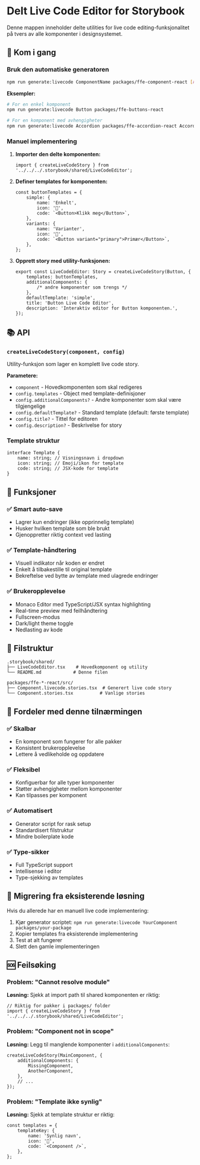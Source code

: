 # Delt Live Code Editor for Storybook

Denne mappen inneholder delte utilities for live code editing-funksjonalitet på tvers av alle komponenter i designsystemet.

## 🚀 Kom i gang

### Bruk den automatiske generatoren

```bash
npm run generate:livecode ComponentName packages/ffe-component-react [AdditionalComponent1] [AdditionalComponent2]
```

**Eksempler:**

```bash
# For en enkel komponent
npm run generate:livecode Button packages/ffe-buttons-react

# For en komponent med avhengigheter
npm run generate:livecode Accordion packages/ffe-accordion-react AccordionItem
```

### Manuel implementering

1. **Importer den delte komponenten:**

    ```tsx
    import { createLiveCodeStory } from '../../../.storybook/shared/LiveCodeEditor';
    ```

2. **Definer templates for komponenten:**

    ```tsx
    const buttonTemplates = {
        simple: {
            name: 'Enkelt',
            icon: '📝',
            code: `<Button>Klikk meg</Button>`,
        },
        variants: {
            name: 'Varianter',
            icon: '🎨',
            code: `<Button variant="primary">Primær</Button>`,
        },
    };
    ```

3. **Opprett story med utility-funksjonen:**
    ```tsx
    export const LiveCodeEditor: Story = createLiveCodeStory(Button, {
        templates: buttonTemplates,
        additionalComponents: {
            /* andre komponenter som trengs */
        },
        defaultTemplate: 'simple',
        title: 'Button Live Code Editor',
        description: 'Interaktiv editor for Button komponenten.',
    });
    ```

## 📚 API

### `createLiveCodeStory(component, config)`

Utility-funksjon som lager en komplett live code story.

**Parametere:**

- `component` - Hovedkomponenten som skal redigeres
- `config.templates` - Object med template-definisjoner
- `config.additionalComponents?` - Andre komponenter som skal være tilgjengelige
- `config.defaultTemplate?` - Standard template (default: første template)
- `config.title?` - Tittel for editoren
- `config.description?` - Beskrivelse for story

### Template struktur

```tsx
interface Template {
    name: string; // Visningsnavn i dropdown
    icon: string; // Emoji/ikon for template
    code: string; // JSX-kode for template
}
```

## 🔧 Funksjoner

### ✅ Smart auto-save

- Lagrer kun endringer (ikke opprinnelig template)
- Husker hvilken template som ble brukt
- Gjenoppretter riktig context ved lasting

### ✅ Template-håndtering

- Visuell indikator når koden er endret
- Enkelt å tilbakestille til original template
- Bekreftelse ved bytte av template med ulagrede endringer

### ✅ Brukeropplevelse

- Monaco Editor med TypeScript/JSX syntax highlighting
- Real-time preview med feilhåndtering
- Fullscreen-modus
- Dark/light theme toggle
- Nedlasting av kode

## 📁 Filstruktur

```
.storybook/shared/
├── LiveCodeEditor.tsx    # Hovedkomponent og utility
└── README.md            # Denne filen

packages/ffe-*-react/src/
├── Component.livecode.stories.tsx  # Generert live code story
└── Component.stories.tsx          # Vanlige stories
```

## 🎯 Fordeler med denne tilnærmingen

### ✅ **Skalbar**

- En komponent som fungerer for alle pakker
- Konsistent brukeropplevelse
- Lettere å vedlikeholde og oppdatere

### ✅ **Fleksibel**

- Konfiguerbar for alle typer komponenter
- Støtter avhengigheter mellom komponenter
- Kan tilpasses per komponent

### ✅ **Automatisert**

- Generator script for rask setup
- Standardisert filstruktur
- Mindre boilerplate kode

### ✅ **Type-sikker**

- Full TypeScript support
- Intellisense i editor
- Type-sjekking av templates

## 🔄 Migrering fra eksisterende løsning

Hvis du allerede har en manuell live code implementering:

1. Kjør generator scriptet: `npm run generate:livecode YourComponent packages/your-package`
2. Kopier templates fra eksisterende implementering
3. Test at alt fungerer
4. Slett den gamle implementeringen

## 🆘 Feilsøking

### Problem: "Cannot resolve module"

**Løsning:** Sjekk at import path til shared komponenten er riktig:

```tsx
// Riktig for pakker i packages/ folder
import { createLiveCodeStory } from '../../../.storybook/shared/LiveCodeEditor';
```

### Problem: "Component not in scope"

**Løsning:** Legg til manglende komponenter i `additionalComponents`:

```tsx
createLiveCodeStory(MainComponent, {
    additionalComponents: {
        MissingComponent,
        AnotherComponent,
    },
    // ...
});
```

### Problem: "Template ikke synlig"

**Løsning:** Sjekk at template struktur er riktig:

```tsx
const templates = {
    templateKey: {
        name: 'Synlig navn',
        icon: '📝',
        code: `<Component />`,
    },
};
```
